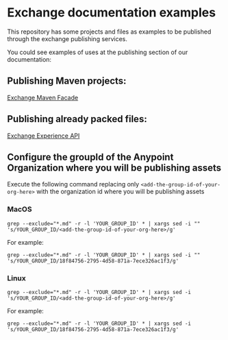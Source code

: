 # Exchange documentation examples

This repository has some projects and files as examples to be published through the exchange publishing services.

You could see examples of uses at the publishing section of our documentation:

## Publishing Maven projects:

[Exchange Maven Facade](https://anypoint.mulesoft.com/exchange/portals/anypoint-platform/f1e97bc6-315a-4490-82a7-23abe036327a.anypoint-platform/exchange-maven-facade-api-http/)

## Publishing already packed files:

[Exchange Experience API](https://anypoint.mulesoft.com/exchange/portals/anypoint-platform/f1e97bc6-315a-4490-82a7-23abe036327a.anypoint-platform/exchange-experience-api/)

## Configure the groupId of the Anypoint Organization where you will be publishing assets

Execute the following command replacing only `<add-the-group-id-of-your-org-here>` with the organization id where you will be publishing assets 
### MacOS
```
grep --exclude="*.md" -r -l 'YOUR_GROUP_ID' * | xargs sed -i "" 's/YOUR_GROUP_ID/<add-the-group-id-of-your-org-here>/g'
```

For example:
```
grep --exclude="*.md" -r -l 'YOUR_GROUP_ID' * | xargs sed -i "" 's/YOUR_GROUP_ID/18f84756-2795-4d58-871a-7ece326ac1f3/g'
```

### Linux
```
grep --exclude="*.md" -r -l 'YOUR_GROUP_ID' * | xargs sed -i 's/YOUR_GROUP_ID/<add-the-group-id-of-your-org-here>/g'
``` 

For example:
```
grep --exclude="*.md" -r -l 'YOUR_GROUP_ID' * | xargs sed -i 's/YOUR_GROUP_ID/18f84756-2795-4d58-871a-7ece326ac1f3/g'
``` 